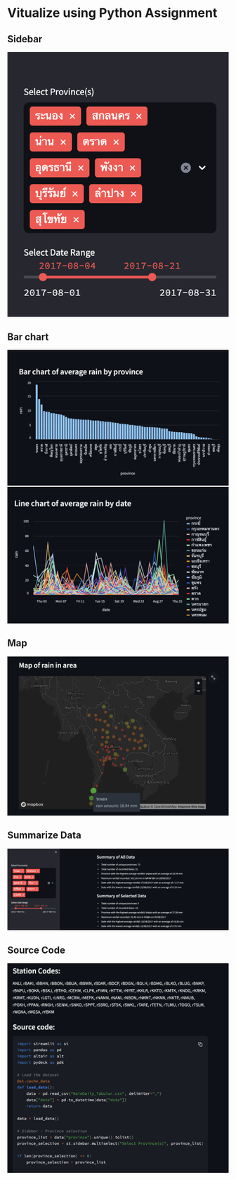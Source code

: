 # Vitualize using Python Assignment

## Sidebar

![alt text](<Screenshot 2567-04-19 at 13.44.54.png>)

<div style="page-break-after: always;"></div>

## Bar chart

![alt text](<Screenshot 2567-04-19 at 13.36.21.png>)
![alt text](<Screenshot 2567-04-19 at 13.36.29.png>)

<div style="page-break-after: always;"></div>

## Map

![alt text](<Screenshot 2567-04-19 at 13.36.44.png>)

<div style="page-break-after: always;"></div>

## Summarize Data

![alt text](<Screenshot 2567-04-19 at 13.37.32.png>)

## Source Code

![alt text](<Screenshot 2567-04-19 at 13.37.48.png>)
